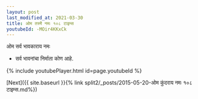 ```yaml
---
layout: post
last_modified_at: 2021-03-30
title: ओम तस्मै नमः १०८ टाइम्स
youtubeId: -MOir4KKxCk
---
```

 
 
 ओम सर्व भावकाराय नमः  
 
 -  सर्व भावनांचा निर्माता कोण आहे. 
 
  
 
  
 
 
 
 
 
 


{% include youtubePlayer.html id=page.youtubeId %}
 
[Next]({{ site.baseurl }}{% link  split2/_posts/2015-05-20-ओम कुंदराय नमः १०८ टाइम्स.md%})
 
